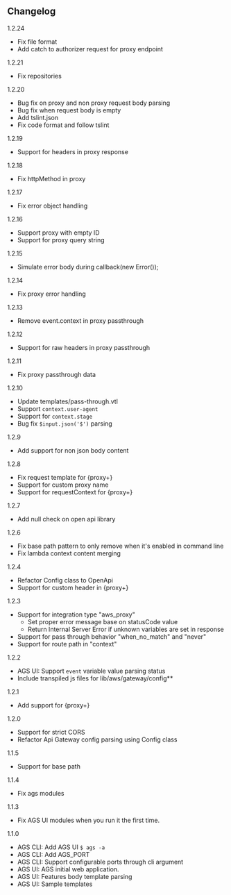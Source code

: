 ## Changelog

1.2.24

* Fix file format
* Add catch to authorizer request for proxy endpoint

1.2.21

* Fix repositories

1.2.20

* Bug fix on proxy and non proxy request body parsing
* Bug fix when request body is empty
* Add tslint.json
* Fix code format and follow tslint

1.2.19

* Support for headers in proxy response

1.2.18

* Fix httpMethod in proxy

1.2.17

* Fix error object handling

1.2.16

* Support proxy with empty ID
* Support for proxy query string

1.2.15

* Simulate error body during callback(new Error());

1.2.14

* Fix proxy error handling

1.2.13

* Remove event.context in proxy passthrough

1.2.12

* Support for raw headers in proxy passthrough

1.2.11

* Fix proxy passthrough data

1.2.10

* Update templates/pass-through.vtl
* Support `context.user-agent`
* Support for `context.stage`
* Bug fix `$input.json('$')` parsing

1.2.9

* Add support for non json body content

1.2.8

* Fix request template for {proxy+}
* Support for custom proxy name
* Support for requestContext for {proxy+}

1.2.7

* Add null check on open api library

1.2.6

* Fix base path pattern to only remove when it's enabled in command line
* Fix lambda context content merging

1.2.4

* Refactor Config class to OpenApi
* Support for custom header in {proxy+}

1.2.3

* Support for integration type "aws_proxy"
    - Set proper error message base on statusCode value
    - Return Internal Server Error if unknown variables are set in response
* Support for pass through behavior "when_no_match" and "never"
* Support for route path in "context"

1.2.2

* AGS UI: Support `event` variable value parsing status 
* Include transpiled js files for lib/aws/gateway/config**

1.2.1

* Add support for {proxy+}

1.2.0

* Support for strict CORS
* Refactor Api Gateway config parsing using Config class

1.1.5

* Support for base path

1.1.4

* Fix ags modules

1.1.3

* Fix AGS UI modules when you run it the first time.

1.1.0

* AGS CLI: Add AGS UI `$ ags -a`
* AGS CLI: Add AGS_PORT
* AGS CLI: Support configurable ports through cli argument
* AGS UI: AGS initial web application.
* AGS UI: Features body template parsing
* AGS UI: Sample templates
